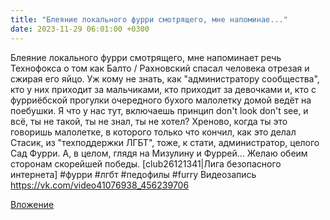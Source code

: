 ```yaml
---
title: "Блеяние локального фурри смотрящего, мне напоминае..."
date: 2023-11-29 06:01:00 +0300
---
```


Блеяние локального фурри смотрящего, мне напоминает речь Технофокса о том как Балто / Рахновский спасал человека отрезая и сжирая его яйцо.
Уж кому не знать, как "администратору сообщества", кто у них приходит за мальчиками, кто приходит за девочками и, кто с фурриёбской прогулки очередного бухого малолетку домой ведёт на поебушки.
Я что у нас тут, включаешь принцип don't look don't see, и всё, ты не такой, ты не знал, ты не хотел? Хреново, когда ты это говоришь малолетке, в которого только что кончил, как это делал Стасик, из "техподдержки ЛГБТ", тоже, к стати, администратор, целого Сад Фурри.
А, в целом, глядя на Мизулину и Фуррей... Желаю обеим сторонам скорейшей победы.
[club26121341|Лига безопасного интернета] #фурри #лгбт #педофилы #furry
Видеозапись
https://vk.com/video41076938_456239706

[Вложение](https://vk.com/video41076938_456239706)
